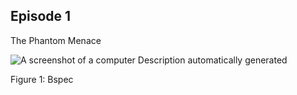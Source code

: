 ## Episode 1

The Phantom Menace

![A screenshot of a computer Description automatically generated](/content/output/9b12829b-8b1c-4c12-95f6-503fac961f1f/media/image1.png)

Figure 1: Bspec

